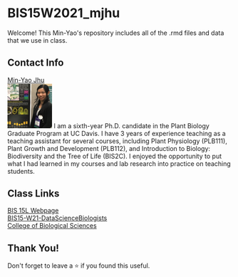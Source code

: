 # BIS15W2021_mjhu

Welcome! This Min-Yao's repository includes all of the .rmd files and data that we use in class.

## Contact Info

[Min-Yao Jhu](mailto:minjhu@ucdavis.edu)  
<img src="Image/2017_aspb.jpg" width="100">
I am a sixth-year Ph.D. candidate in the Plant Biology Graduate Program at UC Davis.
I have 3 years of experience teaching as a teaching assistant for several courses, including Plant Physiology (PLB111), Plant Growth and Development (PLB112), and Introduction to Biology: Biodiversity and the Tree of Life (BIS2C). I enjoyed the opportunity to put what I had learned in my courses and lab research into practice on teaching students.

## Class Links  

[BIS 15L Webpage](https://jmledford3115.github.io/datascibiol/)  
[BIS15-W21-DataScienceBiologists](https://github.com/jmledford3115/BIS15L-W21-DataScienceBiologists)  
[College of Biological Sciences](https://biology.ucdavis.edu/)  

## Thank You!  

Don't forget to leave a ⭐ if you found this useful.
